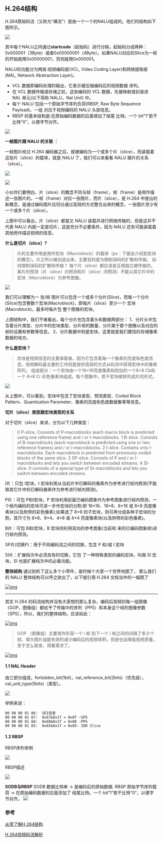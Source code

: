 ## H.264结构

H.264原始码流（又称为“裸流”）是由一个一个的NALU组成的。他们的结构如下图所示。

![](http://p1yseh5av.bkt.clouddn.com/18-1-10/21182919.jpg)

其中每个NALU之间通过**startcode**（起始码）进行分隔，起始码分成两种：0x000001（3Byte）或者0x00000001（4Byte）。如果NALU对应的Slice为一帧的开始就用0x00000001，否则就用0x000001。



NALU的功能分为两层:视频编码层(VCL, Video Coding Layer)和网络提取层(NAL, Network Abstraction Layer)。

- VCL 数据即编码处理的输出，它表示被压缩编码后的视频数据 序列。
- 在 VCL 数据传输或存储之前，这些编码的 VCL 数据，先被映射或封装进 NAL 单元(以下简称 NALU，Nal Unit) 中。
- 每个 NALU 包括一个原始字节序列负荷(RBSP, Raw Byte Sequence Payload)、一组 对应于视频编码的 NALU 头部信息。
- RBSP 的基本结构是:在原始编码数据的后面填加了结尾 比特。一个 bit“1”若干比特“0”，以便字节对齐。

![](http://p1yseh5av.bkt.clouddn.com/18-1-10/50637958.jpg)

**一帧图片跟 NALU 的关联 ：**

一帧图片经过 H.264 编码器之后，就被编码为一个或多个片（slice），而装载着这些片（slice）的载体，就是 NALU 了，我们可以来看看 NALU 跟片的关系（slice）。

![](http://p1yseh5av.bkt.clouddn.com/18-1-10/54495273.jpg)

![](http://p1yseh5av.bkt.clouddn.com/18-1-10/89505768.jpg)

小伙伴们要明白，片（slice）的概念不同与帧（frame），帧（frame）是用作描述一张图片的，一帧（frame）对应一张图片，而片（slice），是 H.264 中提出的新概念，是通过编码图片后切分通过高效的方式整合出来的概念，一张图片至少有一个或多个片（slice）。

上图中可以看出，片（slice）都是又 NALU 装载并进行网络传输的，但是这并不代表 NALU 内就一定是切片，这是充分不必要条件，因为 NALU 还有可能装载着其他用作描述视频的信息。

**什么是切片（slice）?**

> 片的主要作用是用作宏块（Macroblock）的载体（ps：下面会介绍到宏块的概念）。片之所以被创造出来，主要目的是为限制误码的扩散和传输。
> 如何限制误码的扩散和传输？
> 每个片（slice）都应该是互相独立被传输的，某片的预测（片（slice）内预测和片（slice）间预测）不能以其它片中的宏块（Macroblock）为参考图像。

![](http://p1yseh5av.bkt.clouddn.com/18-1-10/33512215.jpg)

我们可以理解为一 张/帧 图片可以包含一个或多个分片(Slice)，而每一个分片(Slice)包含整数个宏块(Macroblock)，即每片（slice）至少一个 宏块(Macroblock)，最多时每片包 整个图像的宏块。

上图结构中，我们不难看出，每个分片也包含着头和数据两部分：
1、分片头中包含着分片类型、分片中的宏块类型、分片帧的数量、分片属于那个图像以及对应的帧的设置和参数等信息。
2、分片数据中则是宏块，这里就是我们要找的存储像素数据的地方。

**什么是宏块？**

> 宏块是视频信息的主要承载者，因为它包含着每一个像素的亮度和色度信息。视频解码最主要的工作则是提供高效的方式从码流中获得宏块中的像素阵列。
> 组成部分：一个宏块由一个16×16亮度像素和附加的一个8×8 Cb和一个 8×8 Cr 彩色像素块组成。每个图象中，若干宏块被排列成片的形式。

![](http://p1yseh5av.bkt.clouddn.com/18-1-10/63491172.jpg)

从上图中，可以看到，宏块中包含了宏块类型、预测类型、Coded Block Pattern、Quantization Parameter、像素的亮度和色度数据集等等信息。

**切片（slice）类型跟宏块类型的关系**

对于切片（slice）来讲，分为以下几种类型：

> 0 P-slice. Consists of P-macroblocks (each macro block is predicted using one reference frame) and / or I-macroblocks.
> 1 B-slice. Consists of B-macroblocks (each macroblock is predicted using one or two reference frames) and / or I-macroblocks.
> 2 I-slice. Contains only I-macroblocks. Each macroblock is predicted from previously coded blocks of the same slice.
> 3 SP-slice. Consists of P and / or I-macroblocks and lets you switch between encoded streams.
> 4 SI-slice. It consists of a special type of SI-macroblocks and lets you switch between encoded streams.

I片：只包 I宏块，I 宏块利用从当前片中已解码的像素作为参考进行帧内预测(不能取其它片中的已解码像素作为参考进行帧内预测)。

P片：可包 P和I宏块，P 宏块利用前面已编码图象作为参考图象进行帧内预测，一个帧内编码的宏块可进一步作宏块的分割:即 16×16、16×8、8×16 或 8×8 亮度像素块(以及附带的彩色像素);如果选了 8×8 的子宏块，则可再分成各种子宏块的分割，其尺寸为 8×8、8×4、4×8 或 4×4 亮度像素块(以及附带的彩色像素)。

B片：可包 B和I宏块，B 宏块则利用双向的参考图象(当前和 来的已编码图象帧)进行帧内预测。

SP片(切换P)：用于不同编码流之间的切换，包含 P 和/或 I 宏块

SI片：扩展档次中必须具有的切换，它包 了一种特殊类型的编码宏块，叫做 SI 宏块，SI 也是扩展档次中的必备功能。

**整体结构**
通过剖析了这么多个小零件，是时候个大家一个世界地图了，
那么我们的 NALU 整体结构可以呼之欲出了，以下就引用 H.264 文档当中的一幅图了

[![img](http://upload-images.jianshu.io/upload_images/1073278-8e2d36c5cd06547a.png?imageMogr2/auto-orient/strip%7CimageView2/2/w/1240)](http://upload-images.jianshu.io/upload_images/1073278-8e2d36c5cd06547a.png?imageMogr2/auto-orient/strip%7CimageView2/2/w/1240)

------

其实 H.264 的码流结构并没有大家想的那么复杂，编码后视频的每一组图像（GOP，图像组）都给予了传输中的序列（PPS）和本身这个帧的图像参数（SPS），所以，我们的整体结构，应该如此：

[![img](http://upload-images.jianshu.io/upload_images/1073278-8d490ab2e0b0f79f.png?imageMogr2/auto-orient/strip%7CimageView2/2/w/1240)](http://upload-images.jianshu.io/upload_images/1073278-8d490ab2e0b0f79f.png?imageMogr2/auto-orient/strip%7CimageView2/2/w/1240)

> GOP （图像组）主要用作形容一个 i 帧 到下一个 i 帧之间的间隔了多少个帧，增大图片组能有效的减少编码后的视频体积，但是也会降低视频质量，至于怎么取舍，得看需求了。

[![img](http://upload-images.jianshu.io/upload_images/1073278-48daf0a835c373e4.png?imageMogr2/auto-orient/strip%7CimageView2/2/w/1240)](http://upload-images.jianshu.io/upload_images/1073278-48daf0a835c373e4.png?imageMogr2/auto-orient/strip%7CimageView2/2/w/1240)





#### 1.1 NAL Header

由三部分组成，forbidden_bit(1bit)，nal_reference_bit(2bits)（优先级），nal_unit_type(5bits)（类型）。

![](http://p1yseh5av.bkt.clouddn.com/18-1-10/3251465.jpg)

举例来说：

```
00 00 00 01 06:  SEI信息   
00 00 00 01 67:  0x67&0x1f = 0x07 :SPS
00 00 00 01 68:  0x68&0x1f = 0x08 :PPS
00 00 00 01 65:  0x65&0x1f = 0x05: IDR Slice
```

#### 1.2 RBSP

RBSP序列举例

![](http://p1yseh5av.bkt.clouddn.com/18-1-10/36206250.jpg)

RBSP描述

![](http://p1yseh5av.bkt.clouddn.com/18-1-10/5283266.jpg)

**SODB与RBSP**
SODB 数据比特串 -> 是编码后的原始数据.
RBSP 原始字节序列载荷 -> 在原始编码数据的后面添加了 结尾比特。一个 bit“1”若干比特“0”，以便字节对齐。
![](http://www.iosxxx.com/images/h264base/12.png)





### 参考

[从零了解H.264结构](http://www.iosxxx.com/blog/2017-08-09-%E4%BB%8E%E9%9B%B6%E4%BA%86%E8%A7%A3H264%E7%BB%93%E6%9E%84.html)

[H.264视频码流解析](http://blog.csdn.net/leixiaohua1020/article/details/50534369)